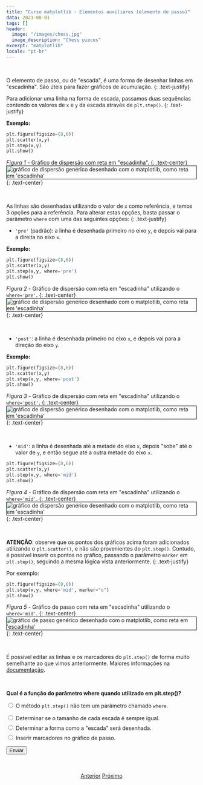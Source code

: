 ```yaml
---
title: "Curso matplotlib - Elementos auxiliares (elemento de passo)"
data: 2021-08-01
tags: []
header:
  image: "/images/chess.jpg"
  image_description: "Chess pieces"
excerpt: "matplotlib"
locale: "pt-br"
---
```


<br>

O elemento de passo, ou de "escada", é uma forma de desenhar linhas em "escadinha". São úteis para fazer gráficos de acumulação.
{: .text-justify}

Para adicionar uma linha na forma de escada, passamos duas sequências contendo os valores de `x` e `y` da escada através de ```plt.step()```.
{: .text-justify}

**Exemplo:**

```python
plt.figure(figsize=(8,6))
plt.scatter(x,y)
plt.step(x,y)
plt.show()
```

*Figura 1* - Gráfico de dispersão com reta em "escadinha".
{: .text-center}
<img style="border: solid 1px black" src="{{ site.url }}{{ site.baseurl }}/images/curso-matplotlib/grafico-elementos-auxiliares/40/grafico-elementos-auxiliares-01.png" alt="gráfico de dispersão genérico desenhado com o matplotlib, como reta em 'escadinha'  " >
{: .text-center}

<br>

As linhas são desenhadas utilizando o valor de `x` como referência, e temos 3 opções para a referência. Para alterar estas opções, basta passar o parâmetro `where` com uma das seguintes opções:
{: .text-justify}

- ```'pre'``` (padrão): a linha é desenhada primeiro no eixo `y`, e depois vai para a direita no eixo `x`.

**Exemplo:**

```python
plt.figure(figsize=(8,6))
plt.scatter(x,y)
plt.step(x,y, where='pre')
plt.show()
```

*Figura 2* - Gráfico de dispersão com reta em "escadinha" utilizando o `where='pre'`.
{: .text-center}
<img style="border: solid 1px black" src="{{ site.url }}{{ site.baseurl }}/images/curso-matplotlib/grafico-elementos-auxiliares/40/grafico-elementos-auxiliares-02.png" alt="gráfico de dispersão genérico desenhado com o matplotlib, como reta em 'escadinha'  " >
{: .text-center}

<br>


- `'post'`:  a linha é desenhada primeiro no eixo `x`, e depois vai para a direção do eixo `y`.

**Exemplo:**

```python
plt.figure(figsize=(8,6))
plt.scatter(x,y)
plt.step(x,y, where='post')
plt.show()

```

*Figura 3* - Gráfico de dispersão com reta em "escadinha" utilizando o `where='post'`.
{: .text-center}
<img style="border: solid 1px black" src="{{ site.url }}{{ site.baseurl }}/images/curso-matplotlib/grafico-elementos-auxiliares/40/grafico-elementos-auxiliares-03.png" alt="gráfico de dispersão genérico desenhado com o matplotlib, como reta em 'escadinha'  " >
{: .text-center}

<br>


- `'mid'`:  a linha é desenhada até a metade do eixo `x`, depois "sobe" até o valor de `y`, e então segue até a outra metade do eixo `x`.

```python
plt.figure(figsize=(8,6))
plt.scatter(x,y)
plt.step(x,y, where='mid')
plt.show()
```

*Figura 4* - Gráfico de dispersão com reta em "escadinha" utilizando o `where='mid'`.
{: .text-center}
<img style="border: solid 1px black" src="{{ site.url }}{{ site.baseurl }}/images/curso-matplotlib/grafico-elementos-auxiliares/40/grafico-elementos-auxiliares-04.png" alt="gráfico de dispersão genérico desenhado com o matplotlib, como reta em 'escadinha'  " >
{: .text-center}

<br>


**ATENÇÃO**: observe que os pontos dos gráficos acima foram adicionados utilizando o `plt.scatter()`, e não são provenientes do `plt.step()`. Contudo, é possível inserir os pontos no gráfico, passando o parâmetro `marker` em `plt.step()`, seguindo a mesma lógica vista anteriormente.
{: .text-justify}

Por exemplo:

```python
plt.figure(figsize=(8,6))
plt.step(x,y, where='mid', marker="o")
plt.show()
```

*Figura 5* - Gráfico de passo com reta em "escadinha" utilizando o `where='mid'`.
{: .text-center}
<img style="border: solid 1px black" src="{{ site.url }}{{ site.baseurl }}/images/curso-matplotlib/grafico-elementos-auxiliares/40/grafico-elementos-auxiliares-04.png" alt="gráfico de passo genérico desenhado com o matplotlib, como reta em 'escadinha'  " >
{: .text-center}

<br>

É possível editar as linhas e os marcadores do `plt.step()` de forma muito semelhante ao que vimos anteriormente. Maiores informações na [documentação](https://matplotlib.org/stable/api/_as_gen/matplotlib.pyplot.step.html#matplotlib.pyplot.step).


<br>

<form id = "quiz" name = "quiz">

<p><strong>Qual é a função do parâmetro where quando utilizado em plt.step()?</strong></p>

<input type = "radio" id = "mc" name = "question1" value = "a"> O método <code>plt.step()</code> não tem um parâmetro chamado <code>where</code>.
<p style="font-size: 50%"></p>
<input type = "radio" id = "mc" name = "question1" value = "b"> Determinar se o tamanho de cada escada é sempre igual.
<p style="font-size: 50%"></p>
<input type = "radio" id = "mc" name = "question1" value = "c"> Determinar a forma como a "escada" será desenhada.
<p style="font-size: 50%"></p>
<input type = "radio" id = "mc" name = "question1" value = "d"> Inserir marcadores no gráfico de passo.
<p style="font-size: 50%"></p>
<p></p>
<input id = "button" type = "button" class="btn btn--info" value = "Enviar" onclick = "check();">
</form>

<div id = "after_submit">
<p style="font-size: 120%" id = "message"></p>
</div>


<br>

<p style="text-align: center">
  <a href="/Curso-matplotlib-39" class="btn btn--success">Anterior</a>
  <a href="/Curso-matplotlib-41" class="btn btn--success">Próximo</a>
</p>



<script>
function check(){
	var question1 = document.quiz.question1.value;
	var messages = [" Incorreto! 😔 <br> O método <code>plt.step()</code> tem sim o parâmetro <code>where</code>.",
  " 😔 Incorreto! 😔  <br> O tamanho de cada escada é determinado pelos valores de <code>x</code> e <code>y</code>.",
  "🎉 Correto! 🥳️ <br> Esta é a função do parâmetro <code>where</code> ",
  " 😔 Incorreto! <br> O parâmetro utilizado para inserir marcadores no gráfico de passo é o parâmetro <code>marker</code>!",
  "☕️"];
	var score;

	if (question1 == "a") {
		score = 0;
	}	else if (question1 == "b") {
		score = 1;
	} else if (question1 == "c") {
    score = 2;
  } else if (question1 == "d") {
    score = 3;    
  } else {
    score = 4;
  }

	document.getElementById("after_submit").style.visibility = "visible";
	document.getElementById("message").innerHTML = messages[score];

};

</script>

